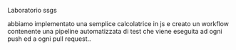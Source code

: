 Laboratorio ssgs

abbiamo implementato una semplice calcolatrice in js e creato un workflow contenente una pipeline automatizzata di test che viene eseguita ad ogni push ed a ogni pull request..
